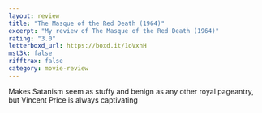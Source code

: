 ```yaml
---
layout: review
title: "The Masque of the Red Death (1964)"
excerpt: "My review of The Masque of the Red Death (1964)"
rating: "3.0"
letterboxd_url: https://boxd.it/1oVxhH
mst3k: false
rifftrax: false
category: movie-review
---
```


Makes Satanism seem as stuffy and benign as any other royal pageantry, but Vincent Price is always captivating
